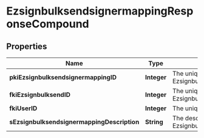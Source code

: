 

# EzsignbulksendsignermappingResponseCompound

## Properties

Name | Type | Description | Notes
------------ | ------------- | ------------- | -------------
**pkiEzsignbulksendsignermappingID** | **Integer** | The unique ID of the Ezsignbulksendsignermapping | 
**fkiEzsignbulksendID** | **Integer** | The unique ID of the Ezsignbulksend | 
**fkiUserID** | **Integer** | The unique ID of the User |  [optional]
**sEzsignbulksendsignermappingDescription** | **String** | The description of the Ezsignbulksendsignermapping | 




